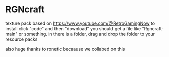 # RGNcraft
texture pack based on https://www.youtube.com/@RetroGamingNow
to install click "code" and then "download"
you should get a file like "Rgncraft-main" or something. in there is a folder, drag and drop the folder to your resource packs

also huge thanks to ronetic becaause we collabed on this

